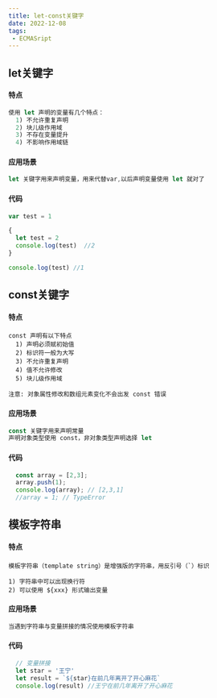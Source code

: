 ```yaml
---
title: let-const关键字
date: 2022-12-08
tags:
 - ECMASript
---
```


## let关键字

#### 特点
```js
使用 let 声明的变量有几个特点：
  1) 不允许重复声明
  2) 块儿级作用域
  3) 不存在变量提升
  4) 不影响作用域链
```

#### 应用场景
```js
let 关键字用来声明变量，用来代替var,以后声明变量使用 let 就对了
```

#### 代码
```js
var test = 1

{
  let test = 2
  console.log(test)  //2
}

console.log(test) //1
```

## const关键字
#### 特点
```
const 声明有以下特点
  1) 声明必须赋初始值
  2) 标识符一般为大写
  3) 不允许重复声明
  4) 值不允许修改
  5) 块儿级作用域

注意: 对象属性修改和数组元素变化不会出发 const 错误
```

#### 应用场景
```js
const 关键字用来声明常量
声明对象类型使用 const，非对象类型声明选择 let
```

#### 代码
```js
  const array = [2,3];
  array.push(1);
  console.log(array); // [2,3,1]
  //array = 1; // TypeError
```

## 模板字符串
#### 特点

```
模板字符串（template string）是增强版的字符串，用反引号（`）标识

1) 字符串中可以出现换行符
2) 可以使用 ${xxx} 形式输出变量
```
#### 应用场景
```js
当遇到字符串与变量拼接的情况使用模板字符串
```

#### 代码
```js
  // 变量拼接
  let star = '王宁'
  let result = `${star}在前几年离开了开心麻花`
  console.log(result) //王宁在前几年离开了开心麻花
```
